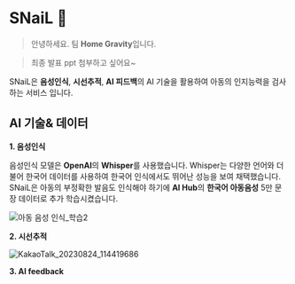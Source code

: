 # SNaiL 🐌

> 안녕하세요. 팀 **Home Gravity**입니다.

> 최종 발표 ppt 첨부하고 싶어요~
>
SNaiL은 **음성인식**, **시선추적**, **AI 피드백**의 AI 기술을 활용하여 아동의 인지능력을 검사하는 서비스 입니다.


## AI 기술& 데이터

**1. 음성인식**

음성인식 모델은 **OpenAI**의 **Whisper**를 사용했습니다. Whisper는 다양한 언어와 더불어 한국어 데이터를 사용하여 한국어 인식에서도 뛰어난 성능을 보여 채택했습니다. SNaiL은 아동의 부정확한 발음도 인식해야 하기에 **AI Hub**의 **한국어 아동음성** 5만 문장 데이터로 추가 학습시켰습니다. 

![아동 음성 인식_학습2](https://github.com/home-gravity/snail/assets/137850633/920d747c-dc89-4edb-b18f-7921f3625fd7)

**2. 시선추적**

![KakaoTalk_20230824_114419686](https://github.com/home-gravity/snail/assets/137850633/b1d5fa9a-564e-46b7-8fa8-6e42e400ed1a)

**3. AI feedback**
